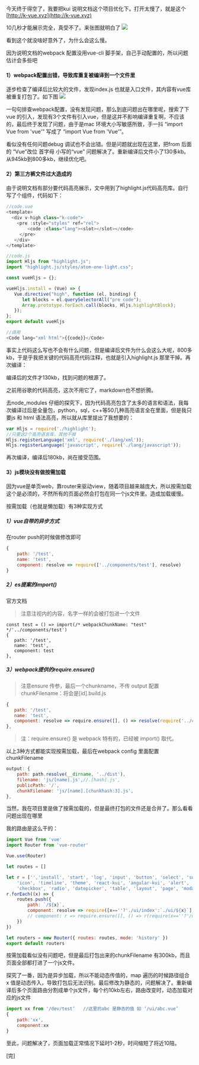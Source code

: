 今天终于得空了，我要把kui 说明文档这个项目优化下。打开太慢了，就是这个 [http://k-vue.xyz](http://k-vue.xyz)

10几秒才能展示完全，真受不了。来张图就明白了
![](https://chuchur.com/upload/2018-2-2/1521536803437.png)

看到这个就没啥好意外了，为什么会这么慢。

因为说明文档的webpack 配置没用vue-cli 脚手架，自己手动配置的，所以问题估计会多些吧

#### 1）webpack配置出错，导致库重复被编译到一个文件里
逐步检查了编译后比较大的文件，发现index.js 也就是入口文件，其内容有vue库被重复打包了。如下图
![](https://chuchur.com/upload/2018-2-2/1521538004963.png)

一句句排查webpack配置，没有发现问题，那么到底问题出在哪里呢，搜索了下vue 的引入，发现有3个文件有引入vue，但是这并不影响编译重复啊，不应该的，最后终于发现了问题，由于是mac 环境大小写敏感所致，手一抖 “import Vue from 'vue'” 写成了 “import Vue from 'Vue'”。

看似没有任何问题debug 调试也不会出错。但是问题就出现在这里，把from 后面的 “Vue”改位 首字母 小写的“vue” 问题解决了。重新编译后文件小了130多kb。从945kb到800多kb，继续优化吧。

#### 2）第三方裤文件过大造成的
由于说明文档有部分要代码高亮展示，文中用到了highlight.js代码高亮库。自行写了个组件，代码如下：
```javascript
//code.vue
<template>
  <div v-high class="k-code">
    <pre :style="styles" ref="rel">
        <code :class="lang"><slot></slot></code>
     </pre>
   </div>
</template>

//code.js
import Hljs from "highlight.js";
import "highlight.js/styles/atom-one-light.css";

const vueHljs = {};

vueHljs.install = (Vue) => {
   Vue.directive("high", function (el, binding) {
      let blocks = el.querySelectorAll("pre code");
      Array.prototype.forEach.call(blocks, Hljs.highlightBlock);
   });
};
export default vueHljs

//调用
<Code lang="xml html">{{code}}</Code>
```
事实上代码这么写也不会有什么问题，但是编译后文件为什么会这么大呢，800多kb，于是乎我把关键的代码高亮代码注释，也就是引入highlight.js 那里干掉。再次编译：

编译后的文件才130kb，找到问题的根源了。

之前用谷歌的代码高亮，这次不用它了，markdown也不想折腾。

去node_modules 仔细的探究下，因为代码高亮包含了太多的语言和语法，我每次编译过后是全量包，python，sql，c++等50几种高亮语言全在里面，但是我只要js 和 html 语法高亮，所以就从库里提出了我想要的：
```javascript
var Hljs = require('./highlight');
//只要这2个高亮语言库，其他干掉
Hljs.registerLanguage('xml', require('./lang/xml'));
Hljs.registerLanguage('javascript', require('./lang/javascript'));
```
再次编译，编译后180kb，尚在接受范围。

#### 3）js模块没有做按需加​​载
因为vue是单页web，靠router来驱动view，随着项目越来越庞大，所以按需加载这个是必须的，不然所有的页面必然会打包在同一个js文件里。造成加载缓慢。

按需加载（也就是懒加载）有3种实现方式

##### 1）vue自带的异步方式
在router push的时候做修改即可
```javascript
{
    path: '/test',
    name: 'test',
    component: resolve => require(['../components/test'], resolve)
}
```
##### 2）es提案的import()
官方文档

>注意注视内的内容，名字一样的会被打包进一个文件
```
const test = () => import(/* webpackChunkName: "test" */'../components/test')
{
   path: '/test',
   name: 'test',
   component: test
},
```
##### 3）webpack提供的require.ensure()

>注意ensure 传参，最后一个chunkname，不传 output 配置 chunkFilename：将会是[id].build.js
```js
{
   path: '/test',
   name: 'test',
   component: resolve => require.ensure([], () => resolve(require('../components/test')), 'test')
},
```
>注：require.ensure() 是 webpack 特有的，已经被 import() 取代。

以上3种方式都能实现按需加载，最后在webpack config 里面配置chunkFilename
```js
output: {
    path: path.resolve(__dirname, '../dist'),
    filename: 'js/[name].js',//.[hash].js',
    publicPath: '/',
    chunkFilename: 'js/[name].[chunkhash:3].js',
},
```
当然，我在项目里是做了按需加载的，但是最终打包的文件还是合并了。那么看看问题出现在哪里

我的路由是这么干的：
```js
import Vue from 'vue'
import Router from 'vue-router'

Vue.use(Router)

let routes = []

let r = ['','install', 'start', 'log', 'input', 'button', 'select', 'switch', 'form', 'colorpicker', 'loading',
    'icon', 'timeline', 'theme', 'react-kui', 'angular-kui', 'alert', 'message', 'notice', 'upload', 'poptip', 'menu', 'tabs', 'badge',
    'checkbox', 'radio', 'datepicker', 'table', 'layout', 'page', 'modal', 'kyui-loader', 'sponsor', 'about'];
r.forEach((x) => {
    routes.push({
        path: `/${x}`,
        component: resolve => require([x==''?'./ui/index':`./ui/${x}`], resolve),
        // component: r => require.ensure([], () => r(require(x==''?'/ui/index':`./ui/${x}`)), x)
    })
})

let routers = new Router({ routes: routes, mode: 'history' })
export default routers
```
按需加载看似没有问题吧，但是最后打包出来的chunkFilename 有300kb，而且页面全部都打进了一个js文件。

探究了一番，因为是异步加载，所以不能动态传值的，map 遍历的时候路径组合 x 值是动态传入，导致打包后无法识别。最后修改为静态的，问题解决了。重新编译后多个页面路由分割成单个js文件，每个约10kb左右，路由改变时，动态加载对应的js文件
```js
import xx from '/dev/test‘   //这里的abc 是静态的值 如 ‘/ui/abc.vue’
{
    path:'xx',
    component:xx  
}
```
至此，问题解决了，页面加载正常情况下延时1-2秒，时间缩短了将近10陪。

[完]